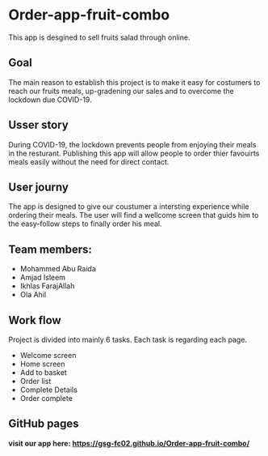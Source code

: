 # Order-app-fruit-combo

This app is desgined to sell fruits salad through online.

## Goal

The main reason to establish this project is to make it easy for costumers to reach our fruits meals, up-gradening our sales and to overcome the lockdown due COVID-19.

## Usser story

During COVID-19, the lockdown prevents people from enjoying their meals in the resturant. Publishing this app will allow people to order thier favouirts meals easily without the need for direct contact.

## User journy

The app is designed to give our coustumer a intersting experience while ordering their meals. The user will find a wellcome screen that guids him to the easy-follow steps to finally order his meal.

## Team members:

- Mohammed Abu Raida
- Amjad Isleem
- Ikhlas FarajAllah
- Ola Ahil

## Work flow

Project is divided into mainly 6 tasks. Each task is regarding each page.

- Welcome screen
- Home screen
- Add to basket
- Order list
- Complete Details
- Order complete

##

## GitHub pages

<b> visit our app here:
  https://gsg-fc02.github.io/Order-app-fruit-combo/ <b>
